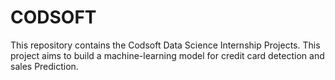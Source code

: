 # CODSOFT
This repository contains the Codsoft Data Science Internship Projects. This project aims to build a machine-learning model for credit card detection and sales Prediction.
